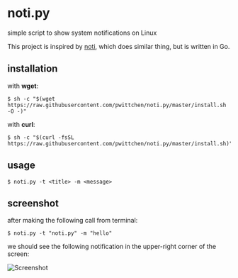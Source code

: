 noti.py
=======
simple script to show system notifications on Linux

This project is inspired by [noti](https://github.com/variadico/noti), which does similar thing, but is written in Go.

installation
------------

with **wget**:
```
$ sh -c "$(wget https://raw.githubusercontent.com/pwittchen/noti.py/master/install.sh -O -)"
```

with **curl**:
```
$ sh -c "$(curl -fsSL https://raw.githubusercontent.com/pwittchen/noti.py/master/install.sh)"
```

usage
-----

```
$ noti.py -t <title> -m <message>
```

screenshot
----------

after making the following call from terminal:

```
$ noti.py -t "noti.py" -m "hello"
```

we should see the following notification in the upper-right corner of the screen:

![Screenshot](https://raw.githubusercontent.com/pwittchen/noti.py/master/screenshot.png)
